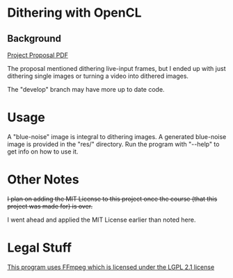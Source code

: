# Dithering with OpenCL

## Background

[Project Proposal PDF](https://seodisparate.com/static/uploads/EN605.617.81.FA21_ProjectProposal.pdf)

The proposal mentioned dithering live-input frames, but I ended up with just
dithering single images or turning a video into dithered images.

The "develop" branch may have more up to date code.

# Usage

A "blue-noise" image is integral to dithering images. A generated blue-noise
image is provided in the "res/" directory. Run the program with "--help" to get
info on how to use it.

# Other Notes

~~I plan on adding the MIT License to this project once the course (that this
project was made for) is over.~~

I went ahead and applied the MIT License earlier than noted here.

# Legal Stuff

[This program uses FFmpeg which is licensed under the LGPL 2.1 license](https://ffmpeg.org/legal.html)
